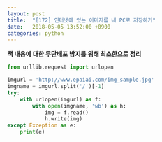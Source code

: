 ```yaml
---
layout: post
title:  "[172] 인터넷에 있는 이미지를 내 PC로 저장하기"
date:   2018-05-05 13:52:00 +0900
categories: python
---
```


**책 내용에 대한 무단배포 방지를 위해 최소한으로 정리**

```python
from urllib.request import urlopen

imgurl = 'http://www.epaiai.com/img_sample.jpg'
imgname = imgurl.split('/')[-1]
try:
	with urlopen(imgurl) as f:
		with open(imgname, 'wb') as h:
			img = f.read()
			h.write(img)
except Exception as e:
	print(e)
```